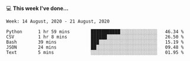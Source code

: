 💻 **This week I've done...**

<!--START_SECTION:waka-->
```text
Week: 14 August, 2020 - 21 August, 2020

Python      1 hr 59 mins        ███████████░░░░░░░░░░░░░░   46.34 % 
CSV         1 hr 8 mins         ██████░░░░░░░░░░░░░░░░░░░   26.50 % 
Bash        39 mins             ███░░░░░░░░░░░░░░░░░░░░░░   15.19 % 
JSON        24 mins             ██░░░░░░░░░░░░░░░░░░░░░░░   09.48 % 
Text        5 mins              ░░░░░░░░░░░░░░░░░░░░░░░░░   01.95 %
```
<!--END_SECTION:waka-->
